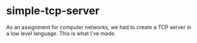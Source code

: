 # simple-tcp-server
As an assignment for computer networks, we had to create a TCP server in a low level language. This is what I've made.
